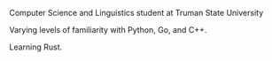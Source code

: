 Computer Science and Linguistics student at Truman State University

Varying levels of familiarity with Python, Go, and C++.

Learning Rust.
